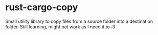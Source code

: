 # rust-cargo-copy

Small utility library to copy files from a source folder into a destination folder.
Still learning, might not work as I need it to :3
